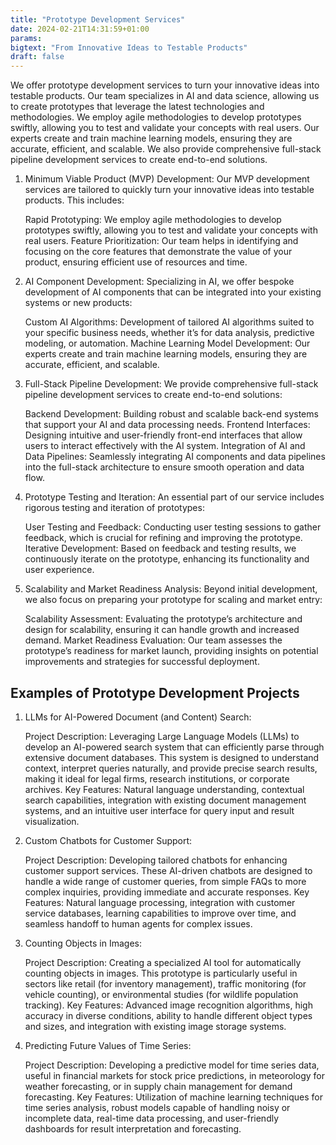 ```yaml
---
title: "Prototype Development Services"
date: 2024-02-21T14:31:59+01:00
params:
bigtext: "From Innovative Ideas to Testable Products"
draft: false
---
```


We offer prototype development services to turn your innovative ideas into testable products. Our team specializes in AI and data science, allowing us to create prototypes that leverage the latest technologies and methodologies. We employ agile methodologies to develop prototypes swiftly, allowing you to test and validate your concepts with real users.<!--more--> Our experts create and train machine learning models, ensuring they are accurate, efficient, and scalable. We also provide comprehensive full-stack pipeline development services to create end-to-end solutions. 

1. Minimum Viable Product (MVP) Development:
    Our MVP development services are tailored to quickly turn your innovative ideas into testable products. This includes:

    Rapid Prototyping: We employ agile methodologies to develop prototypes swiftly, allowing you to test and validate your concepts with real users.
    Feature Prioritization: Our team helps in identifying and focusing on the core features that demonstrate the value of your product, ensuring efficient use of resources and time.

2. AI Component Development:
    Specializing in AI, we offer bespoke development of AI components that can be integrated into your existing systems or new products:

    Custom AI Algorithms: Development of tailored AI algorithms suited to your specific business needs, whether it’s for data analysis, predictive modeling, or automation.
    Machine Learning Model Development: Our experts create and train machine learning models, ensuring they are accurate, efficient, and scalable.

3. Full-Stack Pipeline Development:
    We provide comprehensive full-stack pipeline development services to create end-to-end solutions:

    Backend Development: Building robust and scalable back-end systems that support your AI and data processing needs.
    Frontend Interfaces: Designing intuitive and user-friendly front-end interfaces that allow users to interact effectively with the AI system.
    Integration of AI and Data Pipelines: Seamlessly integrating AI components and data pipelines into the full-stack architecture to ensure smooth operation and data flow.

4. Prototype Testing and Iteration:
    An essential part of our service includes rigorous testing and iteration of prototypes:

    User Testing and Feedback: Conducting user testing sessions to gather feedback, which is crucial for refining and improving the prototype.
    Iterative Development: Based on feedback and testing results, we continuously iterate on the prototype, enhancing its functionality and user experience.

5. Scalability and Market Readiness Analysis:
    Beyond initial development, we also focus on preparing your prototype for scaling and market entry:

    Scalability Assessment: Evaluating the prototype’s architecture and design for scalability, ensuring it can handle growth and increased demand.
    Market Readiness Evaluation: Our team assesses the prototype’s readiness for market launch, providing insights on potential improvements and strategies for successful deployment.


## Examples of Prototype Development Projects

1. LLMs for AI-Powered Document (and Content) Search:

    Project Description: Leveraging Large Language Models (LLMs) to develop an AI-powered search system that can efficiently parse through extensive document databases. This system is designed to understand context, interpret queries naturally, and provide precise search results, making it ideal for legal firms, research institutions, or corporate archives.
    Key Features: Natural language understanding, contextual search capabilities, integration with existing document management systems, and an intuitive user interface for query input and result visualization.

2. Custom Chatbots for Customer Support:

    Project Description: Developing tailored chatbots for enhancing customer support services. These AI-driven chatbots are designed to handle a wide range of customer queries, from simple FAQs to more complex inquiries, providing immediate and accurate responses.
    Key Features: Natural language processing, integration with customer service databases, learning capabilities to improve over time, and seamless handoff to human agents for complex issues.

3. Counting Objects in Images:

    Project Description: Creating a specialized AI tool for automatically counting objects in images. This prototype is particularly useful in sectors like retail (for inventory management), traffic monitoring (for vehicle counting), or environmental studies (for wildlife population tracking).
    Key Features: Advanced image recognition algorithms, high accuracy in diverse conditions, ability to handle different object types and sizes, and integration with existing image storage systems.

4. Predicting Future Values of Time Series:

    Project Description: Developing a predictive model for time series data, useful in financial markets for stock price predictions, in meteorology for weather forecasting, or in supply chain management for demand forecasting.
    Key Features: Utilization of machine learning techniques for time series analysis, robust models capable of handling noisy or incomplete data, real-time data processing, and user-friendly dashboards for result interpretation and forecasting.
